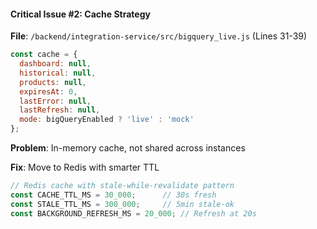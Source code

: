 #### Critical Issue #2: Cache Strategy

**File**: `/backend/integration-service/src/bigquery_live.js` (Lines 31-39)

```javascript
const cache = {
  dashboard: null,
  historical: null,
  products: null,
  expiresAt: 0,
  lastError: null,
  lastRefresh: null,
  mode: bigQueryEnabled ? 'live' : 'mock'
};
```

**Problem**: In-memory cache, not shared across instances

**Fix**: Move to Redis with smarter TTL

```javascript
// Redis cache with stale-while-revalidate pattern
const CACHE_TTL_MS = 30_000;      // 30s fresh
const STALE_TTL_MS = 300_000;     // 5min stale-ok
const BACKGROUND_REFRESH_MS = 20_000; // Refresh at 20s
```
